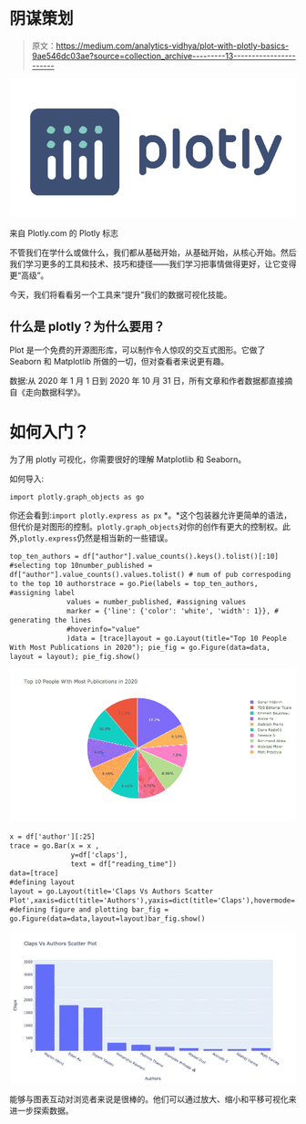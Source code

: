 # 阴谋策划

> 原文：<https://medium.com/analytics-vidhya/plot-with-plotly-basics-9ae546dc03ae?source=collection_archive---------13----------------------->

![](img/f9528460e07ac13ab7ca519d5cc36ad0.png)

来自 Plotly.com 的 Plotly 标志

不管我们在学什么或做什么，我们都从基础开始，从基础开始，从核心开始。然后我们学习更多的工具和技术、技巧和捷径——我们学习把事情做得更好，让它变得更“高级”。

今天，我们将看看另一个工具来“提升”我们的数据可视化技能。

## 什么是 plotly？为什么要用？

Plot 是一个免费的开源图形库，可以制作令人惊叹的交互式图形。它做了 Seaborn 和 Matplotlib 所做的一切，但对查看者来说更有趣。

数据:从 2020 年 1 月 1 日到 2020 年 10 月 31 日，所有文章和作者数据都直接摘自《走向数据科学》。

# 如何入门？

为了用 plotly 可视化，你需要很好的理解 Matplotlib 和 Seaborn。

如何导入:

```
import plotly.graph_objects as go
```

你还会看到:`import plotly.express as px` *。*这个包装器允许更简单的语法，但代价是对图形的控制。`plotly.graph_objects`对你的创作有更大的控制权。此外,`plotly.express`仍然是相当新的一些错误。

```
top_ten_authors = df["author"].value_counts().keys().tolist()[:10] #selecting top 10number_published = df["author"].value_counts().values.tolist() # num of pub correspoding to the top 10 authorstrace = go.Pie(labels = top_ten_authors, #assigning label
              values = number_published, #assigning values
              marker = {'line': {'color': 'white', 'width': 1}}, # generating the lines
              #hoverinfo="value"
              )data = [trace]layout = go.Layout(title="Top 10 People With Most Publications in 2020"); pie_fig = go.Figure(data=data, layout = layout); pie_fig.show() 
```

![](img/62df19320d2495e8f039336ec1af44f9.png)

```
x = df['author'][:25] 
trace = go.Bar(x = x ,
               y=df['claps'],
               text = df["reading_time"])
data=[trace]
#defining layout
layout = go.Layout(title='Claps Vs Authors Scatter Plot',xaxis=dict(title='Authors'),yaxis=dict(title='Claps'),hovermode='closest')
#defining figure and plotting bar_fig = go.Figure(data=data,layout=layout)bar_fig.show()
```

![](img/1e248b75f1f1c99ce9e9ef36e2f2fbf7.png)

能够与图表互动对浏览者来说是很棒的。他们可以通过放大、缩小和平移可视化来进一步探索数据。